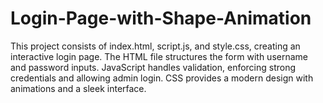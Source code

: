 # Login-Page-with-Shape-Animation
This project consists of index.html, script.js, and style.css, creating an interactive login page. The HTML file structures the form with username and password inputs. JavaScript handles validation, enforcing strong credentials and allowing admin login. CSS provides a modern design with animations and a sleek interface.
